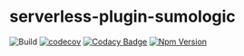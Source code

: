 # serverless-plugin-sumologic

![Build](https://github.com/ACloudGuru/serverless-plugin-sumologic/workflows/Build/badge.svg?branch=master)
[![codecov](https://codecov.io/gh/ACloudGuru/serverless-plugin-sumologic/branch/master/graph/badge.svg)](https://codecov.io/gh/ACloudGuru/serverless-plugin-sumologic)
[![Codacy Badge](https://app.codacy.com/project/badge/Grade/0c8bbbf42fe0458bbf81f6c3f9f59895)](https://www.codacy.com/gh/ACloudGuru/serverless-plugin-sumologic?utm_source=github.com&amp;utm_medium=referral&amp;utm_content=ACloudGuru/serverless-plugin-sumologic&amp;utm_campaign=Badge_Grade)
[![Npm Version](https://img.shields.io/npm/v/serverless-plugin-sumologic.svg)](https://www.npmjs.com/package/serverless-plugin-sumologic)
